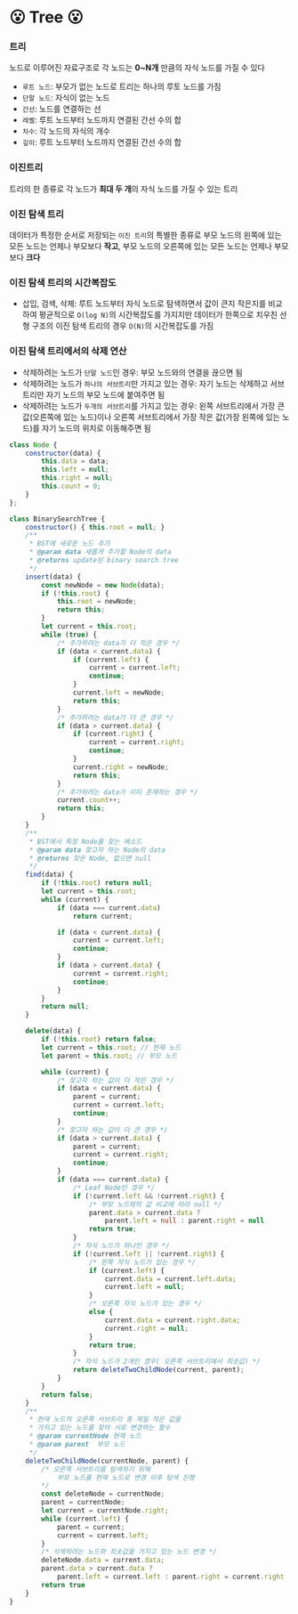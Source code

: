 # :open_mouth: Tree :open_mouth:

### 트리
노드로 이루어진 자료구조로 각 노드는 **0~N개** 만큼의 자식 노드를 가질 수 있다
- `루트 노드`: 부모가 없는 노드로 트리는 하나의 루토 노드를 가짐
- `단말 노드`: 자식이 없는 노드
- `간선`: 노드를 연결하는 선
- `레벨`: 루트 노드부터 노드까지 연결된 간선 수의 합
- `차수`: 각 노드의 자식의 개수
- `깊이`: 루트 노드부터 노드까지 연결된 간선 수의 합


### 이진트리
트리의 한 종류로 각 노드가 **최대 두 개**의 자식 노드를 가질 수 있는 트리

### 이진 탐색 트리
데이터가 특정한 순서로 저장되는 `이진 트리`의 특별한 종류로 부모 노드의 왼쪽에 있는 모든 노드는 언제나 부모보다 **작고**, 부모 노드의 오른쪽에 있는 모든 노드는 언제나 부모보다 **크다**

### 이진 탐색 트리의 시간복잡도
- 삽입, 검색, 삭제: 루트 노드부터 자식 노드로 탐색하면서 값이 큰지 작은지를 비교하여 평균적으로 `O(log N)`의 시간복잡도를 가지지만 데이터가 한쪽으로 치우친 선형 구조의 이진 탐색 트리의 경우 `O(N)`의 시간복잡도를 가짐

### 이진 탐색 트리에서의 삭제 연산
- 삭제하려는 노드가 `단말 노드`인 경우: 부모 노드와의 연결을 끊으면 됨
- 삭제하려는 노드가 `하나의 서브트리`만 가지고 있는 경우: 자기 노드는 삭제하고 서브 트리만 자기 노드의 부모 노드에 붙여주면 됨
- 삭제하려는 노드가 `두개의 서브트리`를 가지고 있는 경우: 왼쪽 서브트리에서 가장 큰 값(오른쪽에 있는 노드)이나 오른쪽 서브트리에서 가장 작은 값(가장 왼쪽에 있는 노드)를 자기 노드의 위치로 이동해주면 됨

```javascript
class Node {
    constructor(data) {
        this.data = data;
        this.left = null;
        this.right = null;
        this.count = 0;
    }
};

class BinarySearchTree {
    constructor() { this.root = null; }
    /**
     * BST에 새로운 노드 추가
     * @param data 새롭게 추가할 Node의 data
     * @returns update된 binary search tree
     */
    insert(data) {
        const newNode = new Node(data);
        if (!this.root) {
            this.root = newNode;
            return this;
        }
        let current = this.root;
        while (true) {
            /* 추가하려는 data가 더 작은 경우 */
            if (data < current.data) {
                if (current.left) {
                    current = current.left;
                    continue;
                }
                current.left = newNode;
                return this;
            }
            /* 추가하려는 data가 더 큰 경우 */
            if (data > current.data) {
                if (current.right) {
                    current = current.right;
                    continue;
                }
                current.right = newNode;
                return this;
            }
            /* 추가하려는 data가 이미 존재하는 경우 */
            current.count++;
            return this;
        }
    }
    /**
     * BST에서 특정 Node를 찾는 메소드
     * @param data 찾고자 하는 Node의 data
     * @returns 찾은 Node, 없으면 null
     */
    find(data) {
        if (!this.root) return null;
        let current = this.root;
        while (current) {
            if (data === current.data)
                return current;

            if (data < current.data) {
                current = current.left;
                continue;
            }
            if (data > current.data) {
                current = current.right;
                continue;
            }
        }
        return null;
    }

    delete(data) {
        if (!this.root) return false;
        let current = this.root; // 현재 노드
        let parent = this.root; // 부모 노드

        while (current) {
            /* 찾고자 하는 값이 더 작은 경우 */
            if (data < current.data) {
                parent = current;
                current = current.left;
                continue;
            }
            /* 찾고자 하는 값이 더 큰 경우 */
            if (data > current.data) {
                parent = current;
                current = current.right;
                continue;
            }
            if (data === current.data) {
                /* Leaf Node인 경우 */
                if (!current.left && !current.right) {
                    /* 부모 노드와의 값 비교에 따라 null */
                    parent.data > current.data ?
                        parent.left = null : parent.right = null
                    return true;
                }
                /* 자식 노드가 하나인 경우 */
                if (!current.left || !current.right) {
                    /* 왼쪽 자식 노드가 있는 경우 */
                    if (current.left) {
                        current.data = current.left.data;
                        current.left = null;
                    }
                    /* 오른쪽 자식 노드가 있는 경우 */
                    else {
                        current.data = current.right.data;
                        current.right = null;
                    }
                    return true;
                }
                /* 자식 노드가 2개인 경우( 오른쪽 서브트리에서 최솟값) */
                return deleteTwoChildNode(current, parent);
            }
        }
        return false;
    }
    /**
     * 현재 노드의 오른쪽 서브트리 중 제일 작은 값을  
     * 가지고 있는 노드를 찾아 서로 변경하는 함수      
     * @param currentNode 현재 노드
     * @param parent  부모 노드
     */
    deleteTwoChildNode(currentNode, parent) {
        /* 오른쪽 서브트리를 탐색하기 위해 
            부모 노드를 현재 노드로 변경 이후 탐색 진행
        */
        const deleteNode = currentNode;
        parent = currentNode;
        let current = currentNode.right;
        while (current.left) {
            parent = current;
            current = current.left;
        }
        /* 삭제하려는 노드와 최솟값을 가지고 있는 노드 변경 */
        deleteNode.data = current.data;
        parent.data > current.data ?
            parent.left = current.left : parent.right = current.right
        return true
    }
}


```
